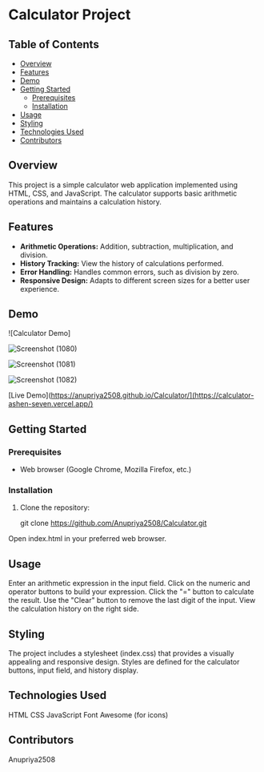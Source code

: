 # Calculator Project

## Table of Contents

- [Overview](#overview)
- [Features](#features)
- [Demo](#demo)
- [Getting Started](#getting-started)
  - [Prerequisites](#prerequisites)
  - [Installation](#installation)
- [Usage](#usage)
- [Styling](#styling)
- [Technologies Used](#technologies-used)
- [Contributors](#contributors)

## Overview

This project is a simple calculator web application implemented using HTML, CSS, and JavaScript. The calculator supports basic arithmetic operations and maintains a calculation history.

## Features

- **Arithmetic Operations:** Addition, subtraction, multiplication, and division.
- **History Tracking:** View the history of calculations performed.
- **Error Handling:** Handles common errors, such as division by zero.
- **Responsive Design:** Adapts to different screen sizes for a better user experience.

## Demo

![Calculator Demo]

![Screenshot (1080)](https://github.com/Anupriya2508/Calculator/assets/89139657/46f72096-65f0-4b3e-b515-b0ba0358f20d)

![Screenshot (1081)](https://github.com/Anupriya2508/Calculator/assets/89139657/c32ca2bd-3e9a-43ae-aac6-70dac1ec6022)

![Screenshot (1082)](https://github.com/Anupriya2508/Calculator/assets/89139657/61413897-13df-42f8-8b0c-3afa5891a7c3)


[Live Demo](https://anupriya2508.github.io/Calculator/](https://calculator-ashen-seven.vercel.app/)

## Getting Started

### Prerequisites

- Web browser (Google Chrome, Mozilla Firefox, etc.)

### Installation

1. Clone the repository:

   git clone https://github.com/Anupriya2508/Calculator.git

Open index.html in your preferred web browser.
## Usage
Enter an arithmetic expression in the input field.
Click on the numeric and operator buttons to build your expression.
Click the "=" button to calculate the result.
Use the "Clear" button to remove the last digit of the input.
View the calculation history on the right side.
## Styling
The project includes a stylesheet (index.css) that provides a visually appealing and responsive design. Styles are defined for the calculator buttons, input field, and history display.

## Technologies Used
HTML
CSS
JavaScript
Font Awesome (for icons)
## Contributors
Anupriya2508
